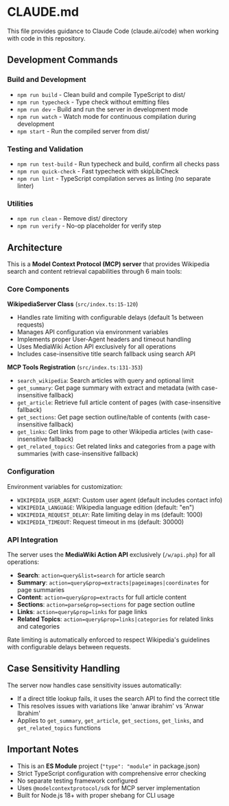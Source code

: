 # CLAUDE.md

This file provides guidance to Claude Code (claude.ai/code) when working with code in this repository.

## Development Commands

### Build and Development
- `npm run build` - Clean build and compile TypeScript to dist/
- `npm run typecheck` - Type check without emitting files
- `npm run dev` - Build and run the server in development mode
- `npm run watch` - Watch mode for continuous compilation during development
- `npm start` - Run the compiled server from dist/

### Testing and Validation
- `npm run test-build` - Run typecheck and build, confirm all checks pass
- `npm run quick-check` - Fast typecheck with skipLibCheck
- `npm run lint` - TypeScript compilation serves as linting (no separate linter)

### Utilities
- `npm run clean` - Remove dist/ directory
- `npm run verify` - No-op placeholder for verify step

## Architecture

This is a **Model Context Protocol (MCP) server** that provides Wikipedia search and content retrieval capabilities through 6 main tools:

### Core Components

**WikipediaServer Class** (`src/index.ts:15-120`)
- Handles rate limiting with configurable delays (default 1s between requests)
- Manages API configuration via environment variables
- Implements proper User-Agent headers and timeout handling
- Uses MediaWiki Action API exclusively for all operations
- Includes case-insensitive title search fallback using search API

**MCP Tools Registration** (`src/index.ts:131-353`)
- `search_wikipedia`: Search articles with query and optional limit
- `get_summary`: Get page summary with extract and metadata (with case-insensitive fallback)
- `get_article`: Retrieve full article content of pages (with case-insensitive fallback)
- `get_sections`: Get page section outline/table of contents (with case-insensitive fallback)
- `get_links`: Get links from page to other Wikipedia articles (with case-insensitive fallback)
- `get_related_topics`: Get related links and categories from a page with summaries (with case-insensitive fallback)

### Configuration

Environment variables for customization:
- `WIKIPEDIA_USER_AGENT`: Custom user agent (default includes contact info)
- `WIKIPEDIA_LANGUAGE`: Wikipedia language edition (default: "en")
- `WIKIPEDIA_REQUEST_DELAY`: Rate limiting delay in ms (default: 1000)
- `WIKIPEDIA_TIMEOUT`: Request timeout in ms (default: 30000)

### API Integration

The server uses the **MediaWiki Action API** exclusively (`/w/api.php`) for all operations:
- **Search**: `action=query&list=search` for article search
- **Summary**: `action=query&prop=extracts|pageimages|coordinates` for page summaries  
- **Content**: `action=query&prop=extracts` for full article content
- **Sections**: `action=parse&prop=sections` for page section outline
- **Links**: `action=query&prop=links` for page links
- **Related Topics**: `action=query&prop=links|categories` for related links and categories

Rate limiting is automatically enforced to respect Wikipedia's guidelines with configurable delays between requests.

## Case Sensitivity Handling

The server now handles case sensitivity issues automatically:
- If a direct title lookup fails, it uses the search API to find the correct title
- This resolves issues with variations like 'anwar ibrahim' vs 'Anwar Ibrahim'
- Applies to `get_summary`, `get_article`, `get_sections`, `get_links`, and `get_related_topics` functions

## Important Notes

- This is an **ES Module** project (`"type": "module"` in package.json)
- Strict TypeScript configuration with comprehensive error checking
- No separate testing framework configured
- Uses `@modelcontextprotocol/sdk` for MCP server implementation
- Built for Node.js 18+ with proper shebang for CLI usage